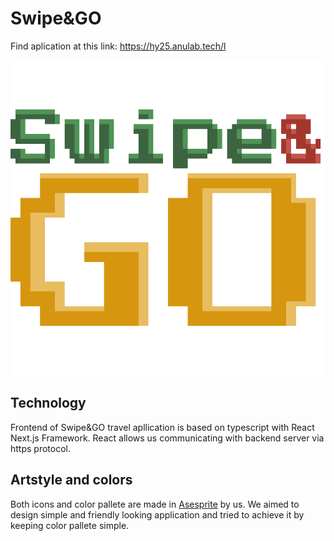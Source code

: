 # Swipe&GO
Find aplication at this link: https://hy25.anulab.tech/l

![alt text](doc/image.png)

## Technology
Frontend of Swipe&GO travel apllication is based on typescript with React Next.js Framework. React allows us  communicating with backend server via https protocol.

## Artstyle and colors
Both icons and color pallete are made in [Asesprite](https://www.aseprite.org/) by us. We aimed to design simple and friendly looking application and tried to achieve it by keeping color pallete simple.


